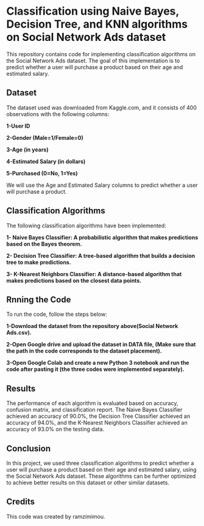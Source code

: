 # Classification using Naive Bayes, Decision Tree, and KNN algorithms on Social Network Ads dataset

This repository contains code for implementing classification algorithms on the Social Network Ads dataset. The goal of this implementation is to predict whether a user will purchase a product based on their age and estimated salary.

## Dataset
The dataset used was downloaded from Kaggle.com, and it consists of 400 observations with the following columns:

**1-User ID**

**2-Gender (Male=1/Female=0)**

**3-Age (in years)**

**4-Estimated Salary (in dollars)**

**5-Purchased (0=No, 1=Yes)**

We will use the Age and Estimated Salary columns to predict whether a user will purchase a product.

## Classification Algorithms
The following classification algorithms have been implemented:

**1- Naive Bayes Classifier: A probabilistic algorithm that makes predictions based on the Bayes theorem.**

**2- Decision Tree Classifier: A tree-based algorithm that builds a decision tree to make predictions.**

**3- K-Nearest Neighbors Classifier: A distance-based algorithm that makes predictions based on the closest data points.**

## Rnning the Code

To run the code, follow the steps below:

**1-Download the dataset from the repository above(Social Network Ads.csv).**

**2-Open Google drive and upload the dataset in DATA file, (Make sure that the path in the code corresponds to the dataset placement).**

**3-Open Google Colab and create a new Python 3 notebook and run the code after pasting it (the three codes were implemented separately).**

## Results
The performance of each algorithm is evaluated based on accuracy, confusion matrix, and classification report. The Naive Bayes Classifier achieved an accuracy of 90.0%, the Decision Tree Classifier achieved an accuracy of 94.0%, and the K-Nearest Neighbors Classifier achieved an accuracy of 93.0% on the testing data.

## Conclusion
In this project, we used three classification algorithms to predict whether a user will purchase a product based on their age and estimated salary, using the Social Network Ads dataset. These algorithms can be further optimized to achieve better results on this dataset or other similar datasets.

## Credits
This code was created by ramzimimou.
